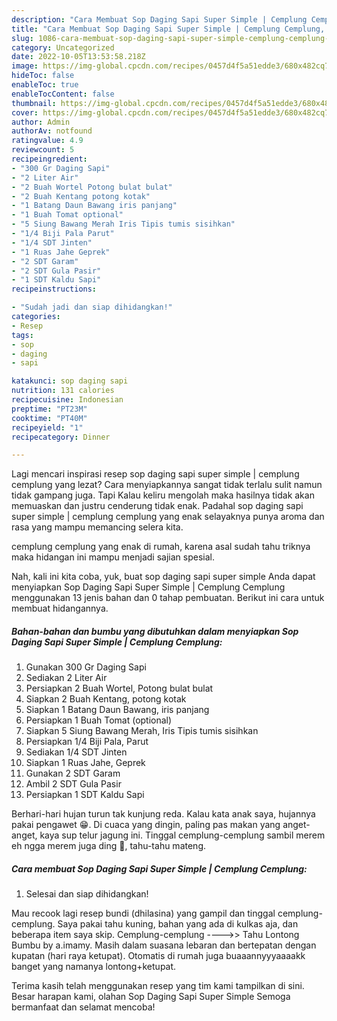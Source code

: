 ```yaml
---
description: "Cara Membuat Sop Daging Sapi Super Simple | Cemplung Cemplung, Menggugah Selera"
title: "Cara Membuat Sop Daging Sapi Super Simple | Cemplung Cemplung, Menggugah Selera"
slug: 1086-cara-membuat-sop-daging-sapi-super-simple-cemplung-cemplung-menggugah-selera
category: Uncategorized
date: 2022-10-05T13:53:58.218Z
image: https://img-global.cpcdn.com/recipes/0457d4f5a51edde3/680x482cq70/sop-daging-sapi-super-simple-cemplung-cemplung-foto-resep-utama.jpg
hideToc: false
enableToc: true
enableTocContent: false
thumbnail: https://img-global.cpcdn.com/recipes/0457d4f5a51edde3/680x482cq70/sop-daging-sapi-super-simple-cemplung-cemplung-foto-resep-utama.jpg
cover: https://img-global.cpcdn.com/recipes/0457d4f5a51edde3/680x482cq70/sop-daging-sapi-super-simple-cemplung-cemplung-foto-resep-utama.jpg
author: Admin
authorAv: notfound
ratingvalue: 4.9
reviewcount: 5
recipeingredient:
- "300 Gr Daging Sapi"
- "2 Liter Air"
- "2 Buah Wortel Potong bulat bulat"
- "2 Buah Kentang potong kotak"
- "1 Batang Daun Bawang iris panjang"
- "1 Buah Tomat optional"
- "5 Siung Bawang Merah Iris Tipis tumis sisihkan"
- "1/4 Biji Pala Parut"
- "1/4 SDT Jinten"
- "1 Ruas Jahe Geprek"
- "2 SDT Garam"
- "2 SDT Gula Pasir"
- "1 SDT Kaldu Sapi"
recipeinstructions:

- "Sudah jadi dan siap dihidangkan!"
categories:
- Resep
tags:
- sop
- daging
- sapi

katakunci: sop daging sapi 
nutrition: 131 calories
recipecuisine: Indonesian
preptime: "PT23M"
cooktime: "PT40M"
recipeyield: "1"
recipecategory: Dinner

---
```



Lagi mencari inspirasi resep sop daging sapi super simple | cemplung cemplung yang lezat? Cara menyiapkannya sangat tidak terlalu sulit namun tidak gampang juga. Tapi Kalau keliru mengolah maka hasilnya tidak akan memuaskan dan justru cenderung tidak enak. Padahal sop daging sapi super simple | cemplung cemplung yang enak selayaknya punya aroma dan rasa yang mampu memancing selera kita.

 cemplung cemplung yang enak di rumah, karena asal sudah tahu triknya maka hidangan ini mampu menjadi sajian spesial.


Nah, kali ini kita coba, yuk, buat sop daging sapi super simple  Anda dapat menyiapkan Sop Daging Sapi Super Simple | Cemplung Cemplung menggunakan 13 jenis bahan dan 0 tahap pembuatan. Berikut ini cara untuk membuat hidangannya.

<!--inarticleads1-->

##### Bahan-bahan dan bumbu yang dibutuhkan dalam menyiapkan Sop Daging Sapi Super Simple | Cemplung Cemplung:

1. Gunakan 300 Gr Daging Sapi
1. Sediakan 2 Liter Air
1. Persiapkan 2 Buah Wortel, Potong bulat bulat
1. Siapkan 2 Buah Kentang, potong kotak
1. Siapkan 1 Batang Daun Bawang, iris panjang
1. Persiapkan 1 Buah Tomat (optional)
1. Siapkan 5 Siung Bawang Merah, Iris Tipis tumis sisihkan
1. Persiapkan 1/4 Biji Pala, Parut
1. Sediakan 1/4 SDT Jinten
1. Siapkan 1 Ruas Jahe, Geprek
1. Gunakan 2 SDT Garam
1. Ambil 2 SDT Gula Pasir
1. Persiapkan 1 SDT Kaldu Sapi


Berhari-hari hujan turun tak kunjung reda. Kalau kata anak saya, hujannya pakai pengawet 😁. Di cuaca yang dingin, paling pas makan yang anget-anget, kaya sup telur jagung ini. Tinggal cemplung-cemplung sambil merem eh ngga merem juga ding 🤭, tahu-tahu mateng. 

<!--inarticleads2-->

##### Cara membuat Sop Daging Sapi Super Simple | Cemplung Cemplung:


1. Selesai dan siap dihidangkan!

Mau recook lagi resep bundi (dhilasina) yang gampil dan tinggal cemplung-cemplung. Saya pakai tahu kuning, bahan yang ada di kulkas aja, dan beberapa item saya skip. Cemplung-cemplung ----&gt;&gt; Tahu Lontong Bumbu by a.imamy. Masih dalam suasana lebaran dan bertepatan dengan kupatan (hari raya ketupat). Otomatis di rumah juga buaaannyyyaaaakk banget yang namanya lontong+ketupat. 

Terima kasih telah menggunakan resep yang tim kami tampilkan di sini. Besar harapan kami, olahan Sop Daging Sapi Super Simple  Semoga bermanfaat dan selamat mencoba!
